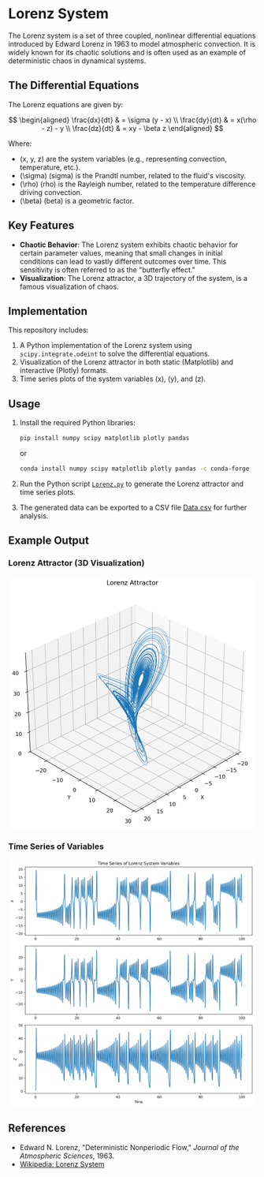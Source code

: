 # Lorenz System

The Lorenz system is a set of three coupled, nonlinear differential equations introduced by Edward Lorenz in 1963 to model atmospheric convection. It is widely known for its chaotic solutions and is often used as an example of deterministic chaos in dynamical systems.

## The Differential Equations

The Lorenz equations are given by:

$$
\begin{aligned}
    \frac{dx}{dt} & = \sigma (y - x) \\
    \frac{dy}{dt} & = x(\rho - z) - y  \\
    \frac{dz}{dt} & = xy - \beta z
\end{aligned}
$$

Where:

- \(x, y, z\) are the system variables (e.g., representing convection, temperature, etc.).
- \(\sigma\) (sigma) is the Prandtl number, related to the fluid's viscosity.
- \(\rho\) (rho) is the Rayleigh number, related to the temperature difference driving convection.
- \(\beta\) (beta) is a geometric factor.

## Key Features

- **Chaotic Behavior**: The Lorenz system exhibits chaotic behavior for certain parameter values, meaning that small changes in initial conditions can lead to vastly different outcomes over time. This sensitivity is often referred to as the "butterfly effect."
- **Visualization**: The Lorenz attractor, a 3D trajectory of the system, is a famous visualization of chaos.

## Implementation

This repository includes:

1. A Python implementation of the Lorenz system using `scipy.integrate.odeint` to solve the differential equations.
2. Visualization of the Lorenz attractor in both static (Matplotlib) and interactive (Plotly) formats.
3. Time series plots of the system variables \(x\), \(y\), and \(z\).

## Usage

1. Install the required Python libraries:

   ```bash
   pip install numpy scipy matplotlib plotly pandas
   ```

   or

   ```bash
   conda install numpy scipy matplotlib plotly pandas -c conda-forge
   ```

2. Run the Python script [`Lorenz.py`](Lorenz.py) to generate the Lorenz attractor and time series plots.

3. The generated data can be exported to a CSV file [Data.csv](Data.csv) for further analysis.

## Example Output

### Lorenz Attractor (3D Visualization)

<img src="lorenz_attractor.png" alt="Lorenz Attractor" width="500">

### Time Series of Variables

<img src="time_series.png" alt="time_series.png" width="500">

## References

- Edward N. Lorenz, "Deterministic Nonperiodic Flow," *Journal of the Atmospheric Sciences*, 1963.
- [Wikipedia: Lorenz System](https://en.wikipedia.org/wiki/Lorenz_system)
